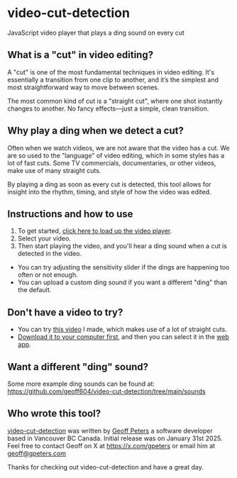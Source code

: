 # video-cut-detection
JavaScript video player that plays a ding sound on every cut

## What is a "cut" in video editing?
A "cut" is one of the most fundamental techniques in video editing.
It's essentially a transition from one clip to another, and it’s the simplest
and most straightforward way to move between scenes.

The most common kind of cut is a "straight cut", where one shot instantly changes
to another. No fancy effects—just a simple, clean transition.

## Why play a ding when we detect a cut?
Often when we watch videos, we are not aware that the video has a cut.
We are so used to the "language" of video editing, which in some styles has a lot
of fast cuts. Some TV commercials, documentaries, or other videos, make use of
many straight cuts.

By playing a ding as soon as every cut is detected, this tool allows for insight
into the rhythm, timing, and style of how the video was edited.

## Instructions and how to use
1. To get started, [click here to load up the video player](https://geoff604.github.io/video-cut-detection/).
2. Select your video.
3. Then start playing the video, and you'll hear a ding sound when a cut is detected in the video.

- You can try adjusting the sensitivity slider if the dings are happening too often or not enough.
- You can upload a custom ding sound if you want a different "ding" than the default.

## Don't have a video to try?
- You can try [this video](https://geoff604.github.io/video-cut-detection/videos/Awesome%20Food%20at%20Lonsdale%20Quay%20Market%20in%20North%20Vancouver%20BC%20Canada%20-%20geoffmobile.mp4) I made, which makes use of a lot of straight cuts.
- [Download it to
your computer first](https://geoff604.github.io/video-cut-detection/videos/Awesome%20Food%20at%20Lonsdale%20Quay%20Market%20in%20North%20Vancouver%20BC%20Canada%20-%20geoffmobile.mp4), and then you can select it in the [web app](https://geoff604.github.io/video-cut-detection/).

## Want a different "ding" sound?
Some more example ding sounds can be found at:
https://github.com/geoff604/video-cut-detection/tree/main/sounds

## Who wrote this tool?
[video-cut-detection](https://github.com/geoff604/video-cut-detection/) was written by [Geoff Peters](https://github.com/geoff604/) a software developer based in Vancouver BC Canada.
Initial release was on January 31st 2025.
Feel free to contact Geoff on X at https://x.com/gpeters or email him at geoff@gpeters.com

Thanks for checking out video-cut-detection and have a great day.
